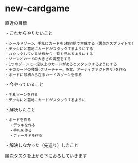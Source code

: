 # new-cardgame

直近の目標

・これからやりたいこと

    ・シールドゾーン、手札にカードを5枚初期で生成する（裏向きスプライトで）
    ・デッキにと墓地にカードがスタックするようにする
    ・スタックしている状態から一覧を見れるようにする
    ・ゾーンとカードの大きさの調整をする
    ・1つのゾーンに一定以上のカードがあるとスタックするようにする
    ・そのカードの種類(クリーチャー、呪文、アーティファクト等々)を作る
    ・ボードに最初から在るカードのゾーンを作る

・今やっていること
     
     
    ・手札ゾーンを作る
    ・デッキにと墓地にカードがスタックするように

・解決したこと

    ・ボードを作る
      ・デッキを作る
      ・手札を作る
      ・フィールドを作る
    
・解決しなかった（先送り）したこと


順次タスクを上から下におろしていきます
